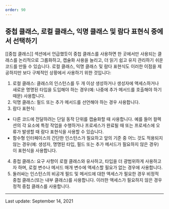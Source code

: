 ```yaml
---
order: 90
---
```

## 중첩 클래스, 로컬 클래스, 익명 클래스 및 람다 표현식 중에서 선택하기

[[중첩 클래스]] 섹션에서 언급했듯이 중첩 클래스를 사용하면 한 곳에서만 사용되는 클래스를 논리적으로 그룹화하고, 캡슐화 사용을 늘리고, 더 읽기 쉽고 유지 관리하기 쉬운 코드를 만들 수 있습니다. 로컬 클래스, 익명 클래스 및 람다 표현식도 이러한 이점을 제공하지만 보다 구체적인 상황에서 사용하기 위한 것입니다:

1. 로컬 클래스: 클래스의 인스턴스를 두 개 이상 생성하거나 생성자에 액세스하거나 새로운 명명된 타입을 도입해야 하는 경우(예: 나중에 추가 메서드를 호출해야 하기 때문) 사용합니다.
2. 익명 클래스: 필드 또는 추가 메서드를 선언해야 하는 경우 사용합니다.
3. 람다 표현식:

- 다른 코드에 전달하려는 단일 동작 단위를 캡슐화할 때 사용합니다. 예를 들어 컬렉션의 각 요소에 특정 작업을 수행하거나 프로세스가 완료될 때 또는 프로세스에 오류가 발생할 때 람다 표현식을 사용할 수 있습니다.
- 함수형 인터페이스의 간단한 인스턴스가 필요하고 앞의 기준 중 어느 것도 적용되지 않는 경우(예: 생성자, 명명된 타입, 필드 또는 추가 메서드가 필요하지 않은 경우) 이 표현식을 사용합니다.

4. 중첩 클래스: 요구 사항이 로컬 클래스와 유사하고, 타입을 더 광범위하게 사용하고자 하며, 로컬 변수나 메서드 매개 변수에 액세스할 필요가 없는 경우에 사용합니다.
5. 둘러싸는 인스턴스의 비공개 필드 및 메서드에 대한 액세스가 필요한 경우 비정적 중첩 클래스(또는 내부 클래스)를 사용합니다. 이러한 액세스가 필요하지 않은 경우 정적 중첩 클래스를 사용합니다.

---
Last update: September 14, 2021